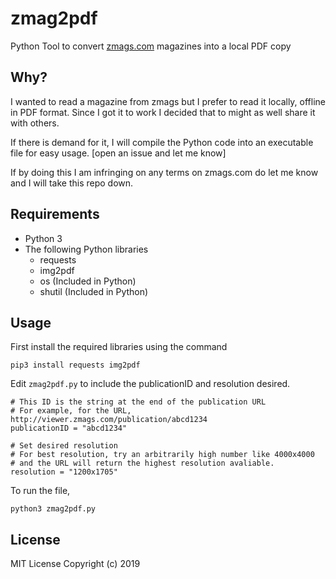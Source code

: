 # zmag2pdf
Python Tool to convert [zmags.com](https://zmags.com) magazines into a local PDF copy

## Why?
I wanted to read a magazine from zmags but I prefer to read it locally, offline in PDF format. Since I got it to work I decided that to might as well share it with others.

If there is demand for it, I will compile the Python code into an executable file for easy usage. [open an issue and let me know]

If by doing this I am infringing on any terms on zmags.com do let me know and I will take this repo down.

## Requirements
- Python 3
- The following Python libraries
  - requests
  - img2pdf
  - os (Included in Python)
  - shutil (Included in Python)

## Usage
First install the required libraries using the command

`pip3 install requests img2pdf`

Edit `zmag2pdf.py` to include the publicationID and resolution desired.
```
# This ID is the string at the end of the publication URL
# For example, for the URL, http://viewer.zmags.com/publication/abcd1234
publicationID = "abcd1234"

# Set desired resolution
# For best resolution, try an arbitrarily high number like 4000x4000
# and the URL will return the highest resolution avaliable.
resolution = "1200x1705"
```

To run the file,

`python3 zmag2pdf.py`

## License
MIT License Copyright (c) 2019
